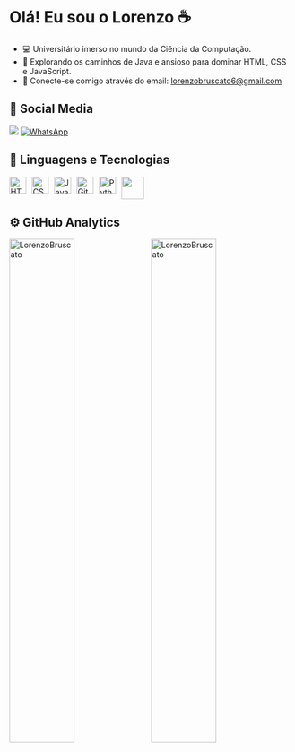 #  Olá! Eu sou o Lorenzo ☕

- 💻 Universitário imerso no mundo da Ciência da Computação.
- 🚀 Explorando os caminhos de Java e ansioso para dominar HTML, CSS e JavaScript.
- 📧 Conecte-se comigo através do email: lorenzobruscato6@gmail.com

## 🔗 Social Media

[<img src="https://img.shields.io/badge/LinkedIn-0077B5?style=for-the-badge&logo=linkedin&logoColor=white">](https://www.linkedin.com/in/lorenzo-bruscato-56b074324/)
[![WhatsApp](https://img.shields.io/badge/WhatsApp-25D366?style=for-the-badge&logo=whatsapp&logoColor=white)](https://api.whatsapp.com/send?phone=5548998599369)

## 🤖 Linguagens e Tecnologias

<div style="display: flex; gap: 10px;">
  <img alt="HTML" title="HTML" width="30px" src="https://cdn.jsdelivr.net/gh/devicons/devicon@latest/icons/html5/html5-original.svg" />
  <img alt="CSS" title="CSS" width="30px" src="https://cdn.jsdelivr.net/gh/devicons/devicon@latest/icons/css3/css3-original.svg" />
  <img alt="JavaScript" title="JavaScript" width="30px" src="https://cdn.jsdelivr.net/gh/devicons/devicon@latest/icons/javascript/javascript-original.svg" />
  <img alt="Git" title="Git" width="30px" src="https://cdn.jsdelivr.net/gh/devicons/devicon@latest/icons/git/git-original.svg" />
  <img alt="Python" title="Python" width="30px" src="https://cdn.jsdelivr.net/gh/devicons/devicon@latest/icons/python/python-original.svg" />
  <img src="https://cdn.jsdelivr.net/gh/devicons/devicon/icons/java/java-original-wordmark.svg" width="40" height="40"/> 
</div>

## ⚙️ GitHub Analytics

<p>
  <img align="left" width="48%" src="https://github-readme-stats.vercel.app/api?username=LorenzoBruscato&show_icons=true&locale=en&theme=dracula&hide_border=true" alt="LorenzoBruscato" />
  &nbsp;
  <img align="rigth" width="48%" src="https://github-readme-stats.vercel.app/api/top-langs?username=LorenzoBruscato&show_icons=true&locale=en&theme=dracula&hide_border=true" alt="LorenzoBruscato" />
</p>
